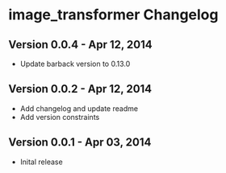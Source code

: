 image_transformer Changelog
=================

## Version 0.0.4 - Apr 12, 2014

- Update barback version to 0.13.0

## Version 0.0.2 - Apr 12, 2014

- Add changelog and update readme
- Add version constraints

## Version 0.0.1 - Apr 03, 2014

- Inital release